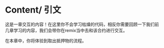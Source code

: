 # Content/ 引文

这是一章交互的内容！在这里你不会学习枯燥的代码，相反你需要回顾一下我们前几章学习的内容，我们会带你在remix当中去和该合约进行交互。

在本章中，你将体验到取出抵押物的流程。